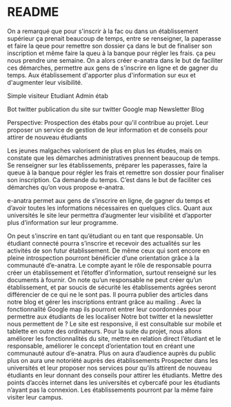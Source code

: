 # README

On a remarqué que pour s'inscrir à la fac ou dans un établissement supérieur ça prenait beaucoup de temps, entre se renseigner, la paperasse et faire la qeue pour remettre son dossier ça dans le but de finaliser son inscription et même faire la queu à la banque pour régler les frais. ça peu nous prendre une semaine.
On a alors créer e-anatra dans le but de faciliter ces démarches, permettre aux gens de s'inscrire en ligne et de gagner du temps. Aux établissement d'apporter plus d'information sur eux et d'augmenter leur visibilité.

Simple visiteur
Etudiant
Admin étab

Bot twitter publication du site sur twitter
Google map
Newsletter
Blog

Perspective: 
Prospection des étabs pour qu'il contribue au projet. Leur proposer un service de gestion de leur information et de conseils pour attirer de nouveau étudiants




 Les jeunes malgaches valorisent de plus en plus les études, mais on constate que les démarches administratives prennent beaucoup de temps. Se renseigner sur les établissements, préparer les paperasses, faire la queue à la banque pour régler les frais et remettre son dossier pour finaliser son inscription. Ca demande du temps. C’est dans le but de faciliter ces démarches qu’on vous propose e-anatra.

e-anatra permet aux gens de s’inscrire en ligne, de gagner du temps et d’avoir toutes les informations nécessaires en quelques clics. Quant aux universités le site leur permettra d’augmenter leur visibilité et d’apporter plus d’information sur leur programme.

On peut s’inscrire en tant qu’étudiant ou en tant que responsable.
Un étudiant connecté pourra s’inscrire et recevoir des actualités sur les activités de son futur établissement. De même ceux qui sont encore en pleine introspection pourront bénéficier d’une orientation grâce à la communauté d’e-anatra.
 Le compte ayant le rôle de responsable pourra créer un établissement et l’étoffer d’information, surtout renseigné sur les documents à fournir. On note qu’un responsable ne peut créer qu’un établissement, et par soucis de sécurité les établissements agrées seront différencier de ce qui ne le sont pas. Il pourra publier des articles dans notre blog et gérer les inscriptions entrant grâce au mailing .
Avec la fonctionnalité Google map ils pourront entrer leur coordonnées pour permettre aux étudiants de les localiser 
Notre bot twitter et la newsletter nous permettent de ?
Le site est responsive, il est consultable sur mobile et tablette en outre des ordinateurs.
Pour la suite du projet, nous allons améliorer les fonctionnalités du site, mettre en relation direct l’étudiant et le responsable, améliorer le concept d’orientation tout en créant une communauté autour d’e-anatra. 
Plus on aura d’audience auprès du public plus on aura une notoriété auprès des établissements
Prospecter dans les universités et leur proposer nos services pour qu’ils attirent de nouveau étudiants en leur donnant des conseils pour attirer les étudiants. Mettre des points d’accès internet dans les universités et cybercafé pour les étudiants n’ayant pas la connexion. Les établissements pourront par la même faire visiter leur campus.
